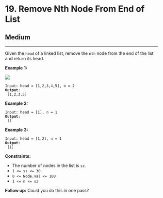 # 19. Remove Nth Node From End of List

## Medium

***

Given the `head` of a linked list, remove the `nth` node from the end of the list and return its head.

&#x20;

**Example 1:**

![](https://assets.leetcode.com/uploads/2020/10/03/remove\_ex1.jpg)

<pre><code>Input: head = [1,2,3,4,5], n = 2
<strong>Output:
</strong> [1,2,3,5]</code></pre>

**Example 2:**

<pre><code>Input: head = [1], n = 1
<strong>Output:
</strong> []</code></pre>

**Example 3:**

<pre><code>Input: head = [1,2], n = 1
<strong>Output:
</strong> [1]</code></pre>

&#x20;

**Constraints:**

* The number of nodes in the list is `sz`.
* `1 <= sz <= 30`
* `0 <= Node.val <= 100`
* `1 <= n <= sz`

&#x20;

**Follow up:** Could you do this in one pass?
